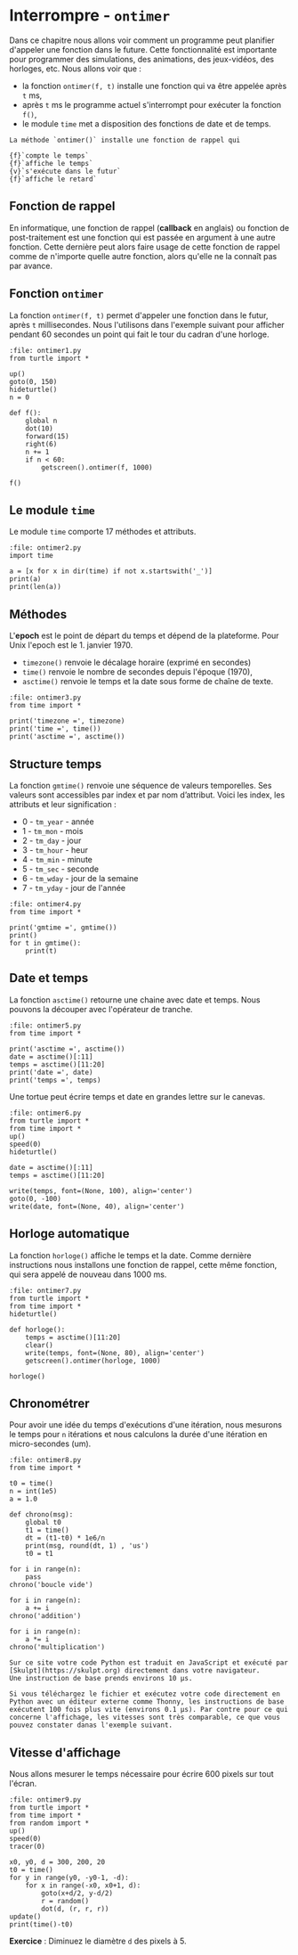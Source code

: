 # Interrompre - `ontimer`

Dans ce chapitre nous allons voir comment un programme peut planifier d'appeler une fonction dans le future. Cette fonctionnalité est importante pour programmer des simulations, des animations, des jeux-vidéos, des horloges, etc. Nous allons voir que :

- la fonction `ontimer(f, t)` installe une fonction qui va être appelée après `t` ms,
- après `t` ms le programme actuel s'interrompt pour exécuter la fonction `f()`,
- le module `time` met a disposition des fonctions de date et de temps.

```{question}
La méthode `ontimer()` installe une fonction de rappel qui

{f}`compte le temps`  
{f}`affiche le temps`  
{v}`s'exécute dans le futur`  
{f}`affiche le retard`
```

## Fonction de rappel

En informatique, une fonction de rappel (**callback** en anglais) ou fonction de post-traitement est une fonction qui est passée en argument à une autre fonction. Cette dernière peut alors faire usage de cette fonction de rappel comme de n'importe quelle autre fonction, alors qu'elle ne la connaît pas par avance.

## Fonction `ontimer`

La fonction  `ontimer(f, t)` permet d'appeler une fonction dans le futur, après `t` millisecondes. Nous l'utilisons dans l'exemple suivant pour afficher pendant 60 secondes un point qui fait le tour du cadran d'une horloge.

```{codeplay}
:file: ontimer1.py
from turtle import *

up()
goto(0, 150)
hideturtle()
n = 0

def f():
    global n
    dot(10)
    forward(15)
    right(6)
    n += 1
    if n < 60:
        getscreen().ontimer(f, 1000)
        
f()
```

## Le module `time`

Le module `time` comporte 17 méthodes et attributs.

```{codeplay}
:file: ontimer2.py
import time

a = [x for x in dir(time) if not x.startswith('_')]
print(a)
print(len(a))
```

## Méthodes

L'**epoch** est le point de départ du temps et dépend de la plateforme. Pour Unix l'epoch est le 1. janvier 1970.

- `timezone()` renvoie le décalage horaire (exprimé en secondes)
- `time()` renvoie le nombre de secondes depuis l'époque (1970),
- `asctime()` renvoie le temps et la date sous forme de chaîne de texte.

```{codeplay}
:file: ontimer3.py
from time import *

print('timezone =', timezone)
print('time =', time())
print('asctime =', asctime())
```

## Structure temps

La fonction `gmtime()` renvoie une séquence de valeurs temporelles. Ses valeurs sont accessibles par index et par nom d’attribut. Voici les index, les attributs et leur signification :

- 0 - `tm_year` - année
- 1 - `tm_mon` - mois
- 2 - `tm_day` - jour
- 3 - `tm_hour` - heur
- 4 - `tm_min` - minute
- 5 - `tm_sec` - seconde
- 6 - `tm_wday` - jour de la semaine
- 7 - `tm_yday` - jour de l'année

```{codeplay}
:file: ontimer4.py
from time import *

print('gmtime =', gmtime())
print()
for t in gmtime():
    print(t)
```

## Date et temps

La fonction `asctime()` retourne une chaine avec date et temps. Nous pouvons la découper avec l'opérateur de tranche.

```{codeplay}
:file: ontimer5.py
from time import *

print('asctime =', asctime())
date = asctime()[:11]
temps = asctime()[11:20]
print('date =', date)
print('temps =', temps)
```

Une tortue peut écrire temps et date en grandes lettre sur le canevas.

```{codeplay}
:file: ontimer6.py
from turtle import *
from time import *
up()
speed(0)
hideturtle()

date = asctime()[:11]
temps = asctime()[11:20]

write(temps, font=(None, 100), align='center')
goto(0, -100)
write(date, font=(None, 40), align='center')
```

## Horloge automatique

La fonction `horloge()` affiche le temps et la date.
Comme dernière instructions nous installons une fonction de rappel, cette même fonction, qui sera appelé de nouveau dans 1000 ms.

```{codeplay}
:file: ontimer7.py
from turtle import *
from time import *
hideturtle()

def horloge():
    temps = asctime()[11:20]
    clear()
    write(temps, font=(None, 80), align='center')
    getscreen().ontimer(horloge, 1000)

horloge()
```

## Chronométrer

Pour avoir une idée du temps d'exécutions d'une itération, nous mesurons le temps pour `n` itérations et nous calculons la durée d'une itération en micro-secondes (um).

```{codeplay}
:file: ontimer8.py
from time import *

t0 = time()
n = int(1e5)
a = 1.0

def chrono(msg):
    global t0
    t1 = time()
    dt = (t1-t0) * 1e6/n
    print(msg, round(dt, 1) , 'us')
    t0 = t1

for i in range(n):
    pass
chrono('boucle vide')

for i in range(n):
    a += i
chrono('addition')

for i in range(n):
    a *= i
chrono('multiplication')
```

```{caution}
Sur ce site votre code Python est traduit en JavaScript et exécuté par [Skulpt](https://skulpt.org) directement dans votre navigateur.
Une instruction de base prends environs 10 µs. 

Si vous téléchargez le fichier et exécutez votre code directement en Python avec un éditeur externe comme Thonny, les instructions de base exécutent 100 fois plus vite (environs 0.1 µs). Par contre pour ce qui concerne l'affichage, les vitesses sont très comparable, ce que vous pouvez constater danas l'exemple suivant.
```

## Vitesse d'affichage

Nous allons mesurer le temps nécessaire pour écrire 600 pixels sur tout l'écran.

```{codeplay}
:file: ontimer9.py
from turtle import *
from time import *
from random import *
up()
speed(0)
tracer(0)

x0, y0, d = 300, 200, 20
t0 = time()
for y in range(y0, -y0-1, -d):
    for x in range(-x0, x0+1, d):
        goto(x+d/2, y-d/2)
        r = random()
        dot(d, (r, r, r))
update()
print(time()-t0)
```

**Exercice** : Diminuez le diamètre `d` des pixels à 5.

